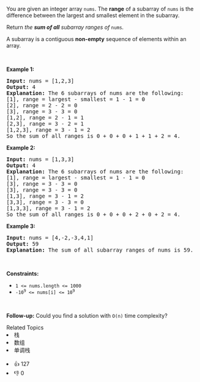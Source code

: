 <p>You are given an integer array <code>nums</code>. The <strong>range</strong> of a subarray of <code>nums</code> is the difference between the largest and smallest element in the subarray.</p>

<p>Return <em>the <strong>sum of all</strong> subarray ranges of </em><code>nums</code><em>.</em></p>

<p>A subarray is a contiguous <strong>non-empty</strong> sequence of elements within an array.</p>

<p>&nbsp;</p>
<p><strong>Example 1:</strong></p>

<pre>
<strong>Input:</strong> nums = [1,2,3]
<strong>Output:</strong> 4
<strong>Explanation:</strong> The 6 subarrays of nums are the following:
[1], range = largest - smallest = 1 - 1 = 0 
[2], range = 2 - 2 = 0
[3], range = 3 - 3 = 0
[1,2], range = 2 - 1 = 1
[2,3], range = 3 - 2 = 1
[1,2,3], range = 3 - 1 = 2
So the sum of all ranges is 0 + 0 + 0 + 1 + 1 + 2 = 4.</pre>

<p><strong>Example 2:</strong></p>

<pre>
<strong>Input:</strong> nums = [1,3,3]
<strong>Output:</strong> 4
<strong>Explanation:</strong> The 6 subarrays of nums are the following:
[1], range = largest - smallest = 1 - 1 = 0
[3], range = 3 - 3 = 0
[3], range = 3 - 3 = 0
[1,3], range = 3 - 1 = 2
[3,3], range = 3 - 3 = 0
[1,3,3], range = 3 - 1 = 2
So the sum of all ranges is 0 + 0 + 0 + 2 + 0 + 2 = 4.
</pre>

<p><strong>Example 3:</strong></p>

<pre>
<strong>Input:</strong> nums = [4,-2,-3,4,1]
<strong>Output:</strong> 59
<strong>Explanation:</strong> The sum of all subarray ranges of nums is 59.
</pre>

<p>&nbsp;</p>
<p><strong>Constraints:</strong></p>

<ul>
	<li><code>1 &lt;= nums.length &lt;= 1000</code></li>
	<li><code>-10<sup>9</sup> &lt;= nums[i] &lt;= 10<sup>9</sup></code></li>
</ul>

<p>&nbsp;</p>
<p><strong>Follow-up:</strong> Could you find a solution with <code>O(n)</code> time complexity?</p>
<div><div>Related Topics</div><div><li>栈</li><li>数组</li><li>单调栈</li></div></div><br><div><li>👍 127</li><li>👎 0</li></div>